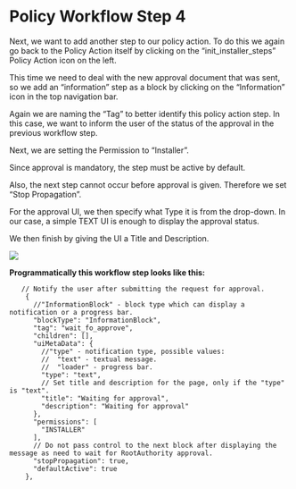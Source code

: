 # Policy Workflow Step 4

Next, we want to add another step to our policy action. To do this we again go back to the Policy Action itself by clicking on the “init\_installer\_steps” Policy Action icon on the left.

This time we need to deal with the new approval document that was sent, so we add an “information” step as a block by clicking on the “Information” icon in the top navigation bar.

Again we are naming the “Tag” to better identify this policy action step. In this case, we want to inform the user of the status of the approval in the previous workflow step.

Next, we are setting the Permission to “Installer”.

Since approval is mandatory, the step must be active by default.

Also, the next step cannot occur before approval is given. Therefore we set “Stop Propagation”.

For the approval UI, we then specify what Type it is from the drop-down. In our case, a simple TEXT UI is enough to display the approval status.

We then finish by giving the UI a Title and Description.

![](https://i.imgur.com/OfodRPF.png)

**Programmatically this workflow step looks like this:**

```
   // Notify the user after submitting the request for approval.
    {
      //"InformationBlock" - block type which can display a notification or a progress bar.
      "blockType": "InformationBlock",
      "tag": "wait_fo_approve",
      "children": [],
      "uiMetaData": {
        //"type" - notification type, possible values:
        //  "text" - textual message.
        //  "loader" - progress bar.
        "type": "text",
        // Set title and description for the page, only if the "type" is "text".
        "title": "Waiting for approval",
        "description": "Waiting for approval"
      },
      "permissions": [
        "INSTALLER"
      ],
      // Do not pass control to the next block after displaying the message as need to wait for RootAuthority approval.
      "stopPropagation": true,
      "defaultActive": true
    },
```
